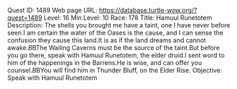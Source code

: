 Quest ID: 1489
Web page URL: https://database.turtle-wow.org/?quest=1489
Level: 16
Min Level: 10
Race: 178
Title: Hamuul Runetotem
Description: The shells you brought me have a taint, one I have never before seen.I am certain the water of the Oases is the cause, and I can sense the confusion they cause this land.It is as if the land dreams and cannot awake.$B$BThe Wailing Caverns must be the source of the taint.But before you go there, speak with Hamuul Runetotem, the elder druid.I sent word to him of the happenings in the Barrens.He is wise, and can offer you counsel.$B$BYou will find him in Thunder Bluff, on the Elder Rise.
Objective: Speak with Hamuul Runetotem
